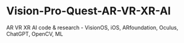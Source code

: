 # Vision-Pro-Quest-AR-VR-XR-AI
AR VR XR AI code &amp; research - VisionOS, iOS, ARfoundation, Oculus, ChatGPT, OpenCV, ML
